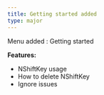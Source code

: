 ```yaml
---
title: Getting started added
type: major
---
```


Menu added : Getting started

**Features:**

* NShiftKey usage
* How to delete NShiftKey
* Ignore issues
